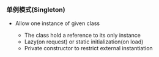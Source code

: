 ### 单例模式(Singleton)

* Allow one instance of given class

    * The class hold a reference to its only instance
    * Lazy(on request) or static initialization(on load)
    * Private constructor to restrict external instantiation
